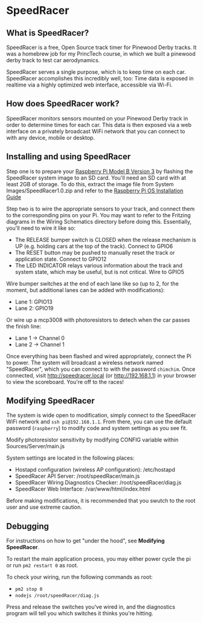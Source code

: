 # SpeedRacer

## What is SpeedRacer? 

SpeedRacer is a free, Open Source track timer for Pinewood Derby tracks. It was a homebrew job for my PrincTech course, in which
we built a pinewood derby track to test car aerodynamics. 

SpeedRacer serves a single purpose, which is to keep time on each car. SpeedRacer accomplishes this incredibly well, too: 
Time data is exposed in realtime via a highly optimized web interface, accessible via Wi-Fi. 

## How does SpeedRacer work? 

SpeedRacer monitors sensors mounted on your Pinewood Derby track in order to determine times for each car. This data is then exposed via a web interface on a privately broadcast WiFi network that you can connect to with any device, mobile or desktop. 

## Installing and using SpeedRacer

Step one is to prepare your [Raspberry Pi Model B Version 3](https://www.raspberrypi.org/products/raspberry-pi-3-model-b/) by flashing the SpeedRacer system image to an SD card. You'll need an SD card with at least 2GB of storage. To do this, extract the image file from System Images/SpeedRacer1.0.zip and refer to the [Raspberry Pi OS Installation Guide](https://www.raspberrypi.org/documentation/installation/installing-images/)

Step two is to wire the appropriate sensors to your track, and connect them to the corresponding pins on your Pi. You may want to refer to the Fritzing diagrams in the Wiring Schematics directory before doing this. Essentially, you'll need to wire it like so: 

- The RELEASE bumper switch is CLOSED when the release mechanism is UP (e.g. holding cars at the top of the track). Connect to GPIO6
- The RESET button may be pushed to manually reset the track or application state. Connect to GPIO12
- The LED INDICATOR relays various information about the track and system state, which may be useful, but is not critical. Wire to GPIO5

Wire bumper switches at the end of each lane like so (up to 2, for the moment, but additional lanes can be added with modifications): 
- Lane 1: GPIO13
- Lane 2: GPIO19

Or wire up a mcp3008 with photoresistors to detech when the car passes the finish line:
- Lane 1 -> Channel 0 
- Lane 2 -> Channel 1

Once everything has been flashed and wired appropriately, connect the Pi to power. The system will broadcast a wireless network named "SpeedRacer", which you can connect to with the password `chimchim`. Once connected, visit http://speedracer.local (or http://192.168.1.1) in your browser to view the scoreboard. You're off to the races!

## Modifying SpeedRacer

The system is wide open to modification, simply connect to the SpeedRacer WiFi network and `ssh pi@192.168.1.1`. From there, 
you can use the default password (`raspberry`) to modify code and system settings as you see fit. 

Modify photoresistor sensitivity by modifying CONFIG variable within Sources/Server/main.js

System settings are located in the following places: 

- Hostapd configuration (wireless AP configuration): /etc/hostapd
- SpeedRacer API Server: /root/speedRacer/main.js
- SpeedRacer Wiring Diagnostics Checker: /root/speedRacer/diag.js
- SpeedRacer Web Interface: /var/www/html/index.html

Before making modifications, it is recommended that you swutch to the root user and use extreme caution. 

## Debugging

For instructions on how to get "under the hood", see **Modifying SpeedRacer**.  

To restart the main application process, you may either power cycle the pi or run `pm2 restart 0` as root. 

To check your wiring, run the following commands as root:
- `pm2 stop 0`
- `nodejs /root/speedRacer/diag.js`

Press and release the switches you've wired in, and the diagnostics program will tell you which switches it thinks you're hitting. 
